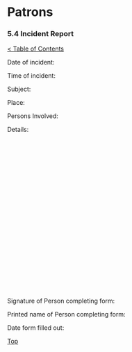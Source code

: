 [0]: ../README.md
[5.4]: incident-report.md

# Patrons
### 5.4 Incident Report
[< Table of Contents][0]

Date of incident:

Time of incident:

Subject:

Place:

Persons Involved:

Details:
```


























```
Signature of Person completing form:

Printed name of Person completing form:

Date form filled out:
	
[Top][5.4]